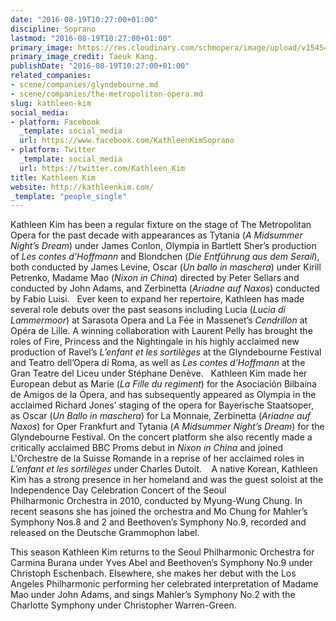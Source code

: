 ```yaml
---
date: "2016-08-19T10:27:00+01:00"
discipline: Soprano
lastmod: "2016-08-19T10:27:00+01:00"
primary_image: https://res.cloudinary.com/schmopera/image/upload/v1545409169/media/webhook-uploads/1471598852587/2016-08-19---Kathleen-Kim-Taeuk-Kang.jpg.jpg
primary_image_credit: Taeuk Kang.
publishDate: "2016-08-19T10:27:00+01:00"
related_companies:
- scene/companies/glyndebourne.md
- scene/companies/the-metropolitan-opera.md
slug: kathleen-kim
social_media:
- platform: Facebook
  _template: social_media
  url: https://www.facebook.com/KathleenKimSoprano
- platform: Twitter
  _template: social_media
  url: https://twitter.com/Kathleen_Kim
title: Kathleen Kim
website: http://kathleenkim.com/
_template: "people_single"
---
```


Kathleen Kim has been a regular fixture on the stage of The Metropolitan Opera for the past decade with appearances as Tytania (*A Midsummer Night’s Dream*) under James Conlon, Olympia in Bartlett Sher’s production of *Les contes d’Hoffmann* and Blondchen (*Die Entführung aus dem Serail*), both conducted by James Levine, Oscar (*Un ballo in maschera*) under Kirill Petrenko, Madame Mao (*Nixon in China*) directed by Peter Sellars and conducted by John Adams, and Zerbinetta (*Ariadne auf Naxos*) conducted by Fabio Luisi.
 
Ever keen to expand her repertoire, Kathleen has made several role debuts over the past seasons including Lucia (*Lucia di Lammermoor*) at Sarasota Opera and La Fée in Massenet’s *Cendrillon* at Opéra de Lille. A winning collaboration with Laurent Pelly has brought the roles of Fire, Princess and the Nightingale in his highly acclaimed new production of Ravel’s *L’enfant et les sortilèges* at the Glyndebourne Festival and Teatro dell’Opera di Roma, as well as *Les contes d’Hoffmann* at the Gran Teatre del Liceu under Stéphane Denève. 
 
Kathleen Kim made her European debut as Marie (*La Fille du regiment*) for the Asociación Bilbaína de Amigos de la Ópera, and has subsequently appeared as Olympia in the acclaimed Richard Jones’ staging of the opera for Bayerische Staatsoper, as Oscar (*Un Ballo in maschera*) for La Monnaie, Zerbinetta (*Ariadne auf Naxos*) for Oper Frankfurt and Tytania (*A Midsummer Night’s Dream*) for the Glyndebourne Festival. On the concert platform she also recently made a critically acclaimed BBC Proms debut in *Nixon in China* and joined L'Orchestre de la Suisse Romande in a reprise of her acclaimed roles in *L’enfant et les sortilèges* under Charles Dutoit. 
  
A native Korean, Kathleen Kim has a strong presence in her homeland and was the guest soloist at the Independence Day Celebration Concert of the Seoul Philharmonic Orchestra in 2010, conducted by Myung-Wung Chung. In recent seasons she has joined the orchestra and Mo Chung for Mahler’s Symphony Nos.8 and 2 and Beethoven’s Symphony No.9, recorded and released on the Deutsche Grammophon label. 

This season Kathleen Kim returns to the Seoul Philharmonic Orchestra for Carmina Burana under Yves Abel and Beethoven’s Symphony No.9 under Christoph Eschenbach. Elsewhere, she makes her debut with the Los Angeles Philharmonic performing her celebrated interpretation of Madame Mao under John Adams, and sings Mahler’s Symphony No.2 with the Charlotte Symphony under Christopher Warren-Green. 

